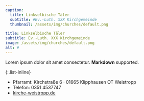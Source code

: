 ```yaml
---
caption:
  title: Linkselbische Täler
  subtitle: #Ev.-Luth. XXX Kirchgemeinde
  thumbnail: /assets/img/churches/default.png

title: Linkselbische Täler
subtitle: Ev.-Luth. XXX Kirchgemeinde
image: /assets/img/churches/default.png
alt: #
---
```

Lorem ipsum dolor sit amet consectetur. **Markdown** supported.

{:.list-inline}
- Pfarramt: Kirchstraße 6 · 01665 Klipphausen OT Weistropp
- Telefon: 0351 4537747
- <a href="https://kirche-weistropp.de" target="_blank">kirche-weistropp.de</a>
